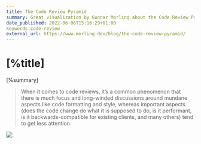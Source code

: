 ```yaml
---
title: The Code Review Pyramid
summary: Great visualization by Gunnar Morling about the Code Review Pyramid
date_published: 2022-06-06T15:16:29+01:00
keywords:code-review
external_url: https://www.morling.dev/blog/the-code-review-pyramid/
---
```


# [%title]

[%summary]

> When it comes to code reviews, it’s a common phenomenon that there is much focus and long-winded discussions around mundane aspects like code formatting and style, whereas important aspects (does the code change do what it is supposed to do, is it performant, is it backwards-compatible for existing clients, and many others) tend to get less attention.


![](https://www.morling.dev/images/code_review_pyramid.svg)

